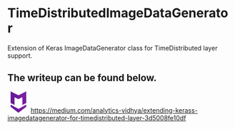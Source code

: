 # TimeDistributedImageDataGenerator
Extension of Keras ImageDataGenerator class for TimeDistributed layer support.

## The writeup can be found below.
![alt text](https://github.com/adam-p/markdown-here/raw/master/src/common/images/icon48.png "Logo Title Text 1")
https://medium.com/analytics-vidhya/extending-kerass-imagedatagenerator-for-timedistributed-layer-3d5008fe10df
